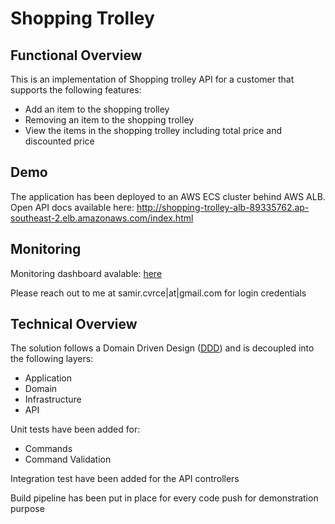 
# Shopping Trolley

## Functional Overview
This is an implementation of Shopping trolley API for a customer that supports the following features:
- Add an item to the shopping trolley
- Removing an item to the shopping trolley
- View the items in the shopping trolley including total price and discounted price

## Demo
The application has been deployed to an AWS ECS cluster behind AWS ALB.
Open API docs available here: http://shopping-trolley-alb-89335762.ap-southeast-2.elb.amazonaws.com/index.html

## Monitoring
Monitoring dashboard avalable: [here](https://cloudwatch.amazonaws.com/dashboard.html?dashboard=Shopping-Trolley-Dashboard&context=eyJSIjoidXMtZWFzdC0xIiwiRCI6ImN3LWRiLTEwNTIxNDAyNTIwOSIsIlUiOiJ1cy1lYXN0LTFfa0xjeWxINVhJIiwiQyI6IjVjMGJoZTRoYXVsdXUzcDdpczljNXZlNmR0IiwiSSI6InVzLWVhc3QtMTpmZjk2OTIxNy04MWYxLTQ2ODYtOWM2My1hZWFhYTg0MDJlNzQiLCJPIjoiYXJuOmF3czppYW06OjEwNTIxNDAyNTIwOTpyb2xlL3NlcnZpY2Utcm9sZS9DbG91ZFdhdGNoRGFzaGJvYXJkLVJlYWRPbmx5QWNjZXNzV2l0aExvZ3MtU2hvcHBpbmctVHJvLUhGTkhaVDhWIiwiTSI6IlVzclB3U2luZ2xlIn0=)

Please reach out to me at samir.cvrce|at|gmail.com for login credentials

## Technical Overview
The solution follows a Domain Driven Design ([DDD](https://docs.microsoft.com/en-us/dotnet/architecture/microservices/microservice-ddd-cqrs-patterns/ddd-oriented-microservice)) and is decoupled into the following layers:
- Application
- Domain
- Infrastructure
- API

Unit tests have been added for:
- Commands
- Command Validation

Integration test have been added for the API controllers

Build pipeline has been put in place for every code push for demonstration purpose
